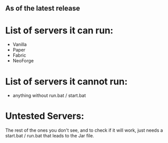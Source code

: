 ## As of the latest release
# List of servers it can run:
  - Vanilla
  - Paper
  - Fabric
  - NeoForge
# List of servers it cannot run:
  - anything without run.bat / start.bat
# Untested Servers:
  The rest of the ones you don't see, and to check if it will work, just needs a start.bat / run.bat that leads to the Jar file.
